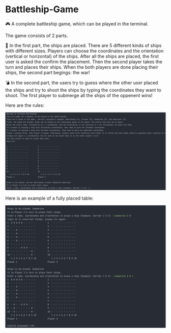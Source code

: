 # Battleship-Game

🎮 A complete battleship game, which can be played in the terminal. 

The game consists of 2 parts. 

🎯 In the first part, the ships are placed. There are 5 different kinds of ships with different sizes. Players can choose the coordinates and the orientation  (vertical or horizontal) of the ships. After all the ships are placed, the first user is asked the confirm the placement. Then the second player takes the turn and places their ships. When the both players are done placing their ships, the second part begings: the war!

💣 In the second part, the users try to guess where the other user placed the ships and try to shoot the ships by typing the coordinates they want to shoot. The first player to submerge all the ships of the oppenent wins!

Here are the rules: 

![](pics/game-start.png)

Here is an example of a fully placed table:

![](pics/game.png)
